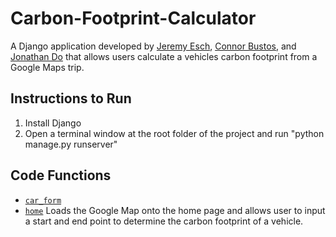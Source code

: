 # Carbon-Footprint-Calculator
A Django application developed by [Jeremy Esch](https://github.com/jesch101), [Connor Bustos](https://github.com/connorbustos), and [Jonathan Do](https://github.com/jodey) that allows users calculate a vehicles carbon footprint from a Google Maps trip. 

## Instructions to Run
1. Install Django 
2. Open a terminal window at the root folder of the project and run "python manage.py runserver" 

## Code Functions 
- [`car_form`](cf_app/templates/cf_app/car_form.html) 
- [`home`](cf_app/templates/cf_app/home.html) Loads the Google Map onto the home page and allows user to input a start and end point to determine the carbon footprint of a vehicle.
